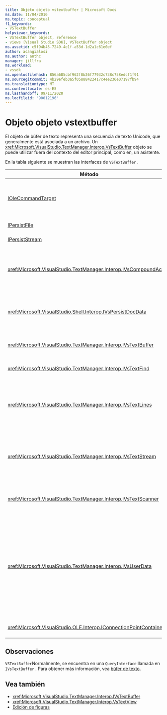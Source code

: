 ```yaml
---
title: Objeto objeto vstextbuffer | Microsoft Docs
ms.date: 11/04/2016
ms.topic: conceptual
f1_keywords:
- VSTextBuffer
helpviewer_keywords:
- VSTextBuffer object, reference
- views [Visual Studio SDK], VSTextBuffer object
ms.assetid: c5f94b45-7249-4e1f-a53d-1d2a1c61e0ef
author: acangialosi
ms.author: anthc
manager: jillfra
ms.workload:
- vssdk
ms.openlocfilehash: 856a685cbf962f8b26f77932c738c758edcf1f91
ms.sourcegitcommit: 4b29efeb3a5f05888422417c4ee236e07197fb94
ms.translationtype: MT
ms.contentlocale: es-ES
ms.lasthandoff: 09/11/2020
ms.locfileid: "90012196"
---
```

# <a name="vstextbuffer-object"></a>Objeto objeto vstextbuffer
El objeto de búfer de texto representa una secuencia de texto Unicode, que generalmente está asociada a un archivo. Un <xref:Microsoft.VisualStudio.TextManager.Interop.VsTextBuffer> objeto se puede utilizar fuera del contexto del editor principal, como en, un asistente.

 En la tabla siguiente se muestran las interfaces de `VSTextBuffer` .

|Método|Descripción|
|------------|-----------------|
|[IOleCommandTarget](/windows/desktop/api/docobj/nn-docobj-iolecommandtarget)|Interfaz OLE estándar. Se utiliza para el control de deshacer y rehacer en el búfer.|
|[IPersistFile](/windows/desktop/api/objidl/nn-objidl-ipersistfile)|Interfaz OLE estándar.|
|[IPersistStream](/windows/desktop/api/objidl/nn-objidl-ipersiststream)|Interfaz OLE estándar.|
|<xref:Microsoft.VisualStudio.TextManager.Interop.IVsCompoundAction>|Habilita la creación de acciones de compuestos (es decir, acciones agrupadas en una sola unidad de deshacer/rehacer).|
|<xref:Microsoft.VisualStudio.Shell.Interop.IVsPersistDocData>|Habilita la persistencia de los datos de documento administrados por el búfer de texto.|
|<xref:Microsoft.VisualStudio.TextManager.Interop.IVsTextBuffer>|Proporciona servicios básicos; lo usan muchos clientes.|
|<xref:Microsoft.VisualStudio.TextManager.Interop.IVsTextFind>|Se usa para buscar en un búfer.|
|<xref:Microsoft.VisualStudio.TextManager.Interop.IVsTextLines>|Proporciona funciones de lectura y escritura que usan coordenadas bidimensionales. Se hereda de `IVsTextBuffer`.|
|<xref:Microsoft.VisualStudio.TextManager.Interop.IVsTextStream>|Proporciona capacidades de lectura y escritura mediante coordenadas unidimensionales. Se hereda de `IVsTextBuffer`.|
|<xref:Microsoft.VisualStudio.TextManager.Interop.IVsTextScanner>|Proporciona acceso secuencial rápido y orientado a secuencias al texto del búfer.|
|<xref:Microsoft.VisualStudio.TextManager.Interop.IVsUserData>|Proporciona acceso a una colección genérica de propiedades. La propiedad más importante es el nombre, o moniker, del búfer. Puede almacenar sus propios datos aleatorios en el búfer con esta interfaz mediante la creación de un GUID y su uso como clave.|
|<xref:Microsoft.VisualStudio.OLE.Interop.IConnectionPointContainer>|Admite puntos de conexión para eventos.|

## <a name="remarks"></a>Observaciones
 `VSTextBuffer`Normalmente, se encuentra en una `QueryInterface` llamada en `IVsTextBuffer` . Para obtener más información, vea [búfer de texto](../vs-2015/extensibility/accessing-the-text-buffer-by-using-the-legacy-api.md?view=vs-2015).

## <a name="see-also"></a>Vea también
- <xref:Microsoft.VisualStudio.TextManager.Interop.IVsTextBuffer>
- <xref:Microsoft.VisualStudio.TextManager.Interop.VsTextView>
- [Edición de figuras](https://www.microsoft.com/download/details.aspx?id=55984)